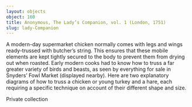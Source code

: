 ```yaml
---
layout: objects
object: 160
title: Anonymous, The Lady’s Companion, vol. 1 (London, 1751)
slug: lady-Companion
---
```

A modern-day supermarket chicken normally comes with legs and wings ready-trussed with butcher’s string. This ensures that these  mobile elements are kept tightly secured to the body to prevent them from drying out when roasted. Early modern cooks had to know  how to truss a far greater variety of birds and beasts, as seen by everything for sale in Snyders’ Fowl Market (displayed nearby). Here  are two explanatory diagrams of how to truss a chicken or young turkey and a hare, each requiring a specific technique on account of their different shape and size.  

Private collection
